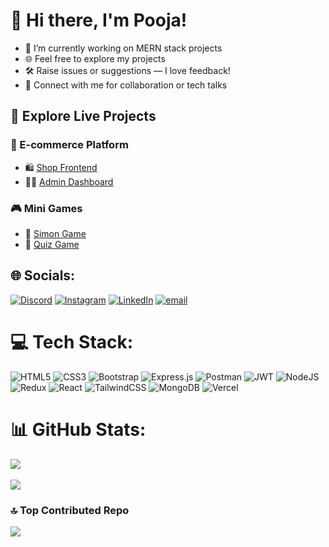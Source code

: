 # 👋 Hi there, I'm Pooja!

- 🔭 I’m currently working on MERN stack projects<br>
- 🌐 Feel free to explore my projects
- 🛠️ Raise issues or suggestions — I love feedback!
- 🤝 Connect with me for collaboration or tech talks

## 🚀 Explore Live Projects

### 🛒 E-commerce Platform  
- 🛍️ [Shop Frontend](https://e-commercefrontend-omega.vercel.app/)  
- 🧑‍💼 [Admin Dashboard](https://e-commerceadmin-ivory.vercel.app/)

### 🎮 Mini Games  
- 🧠 [Simon Game](https://pooja184.github.io/simon-game/)
- 🎯 [Quiz Game](https://quiz-game-a0334euss-pooja-bhambids-projects.vercel.app/) 
  
## 🌐 Socials:
[![Discord](https://img.shields.io/badge/Discord-%237289DA.svg?logo=discord&logoColor=white)](https://discord.gg/pooja_23567) 
[![Instagram](https://img.shields.io/badge/Instagram-%23E4405F.svg?logo=Instagram&logoColor=white)](https://instagram.com/bhambidpooja) 
[![LinkedIn](https://img.shields.io/badge/LinkedIn-%230077B5.svg?logo=linkedin&logoColor=white)](https://linkedin.com/in/pooja-bhambid-346b03247) 
[![email](https://img.shields.io/badge/Email-D14836?logo=gmail&logoColor=white)](mailto:poojabhambid1808@gmail.com) 

# 💻 Tech Stack:
![HTML5](https://img.shields.io/badge/html5-%23E34F26.svg?style=for-the-badge&logo=html5&logoColor=white) 
![CSS3](https://img.shields.io/badge/css3-%231572B6.svg?style=for-the-badge&logo=css3&logoColor=white) 
![Bootstrap](https://img.shields.io/badge/bootstrap-%238511FA.svg?style=for-the-badge&logo=bootstrap&logoColor=white) 
![Express.js](https://img.shields.io/badge/express.js-%23404d59.svg?style=for-the-badge&logo=express&logoColor=%2361DAFB) 
![Postman](https://img.shields.io/badge/Postman-FF6C37?style=for-the-badge&logo=postman&logoColor=white)
![JWT](https://img.shields.io/badge/JWT-black?style=for-the-badge&logo=JSON%20web%20tokens) 
![NodeJS](https://img.shields.io/badge/node.js-6DA55F?style=for-the-badge&logo=node.js&logoColor=white) 
![Redux](https://img.shields.io/badge/redux-%23593d88.svg?style=for-the-badge&logo=redux&logoColor=white) 
![React](https://img.shields.io/badge/react-%2320232a.svg?style=for-the-badge&logo=react&logoColor=%2361DAFB) 
![TailwindCSS](https://img.shields.io/badge/tailwindcss-%2338B2AC.svg?style=for-the-badge&logo=tailwind-css&logoColor=white) 
![MongoDB](https://img.shields.io/badge/MongoDB-%234ea94b.svg?style=for-the-badge&logo=mongodb&logoColor=white)
![Vercel](https://img.shields.io/badge/vercel-%23000000.svg?style=for-the-badge&logo=vercel&logoColor=white)

# 📊 GitHub Stats:
![](https://nirzak-streak-stats.vercel.app/?user=Pooja184&theme=dark&hide_border=false)<br/><br/>
![](https://github-readme-stats.vercel.app/api/top-langs/?username=Pooja184&theme=dark&hide_border=false&include_all_commits=false&count_private=false&layout=compact)

### 🔝 Top Contributed Repo
![](https://github-contributor-stats.vercel.app/api?username=Pooja184&limit=5&theme=dark&combine_all_yearly_contributions=true)


